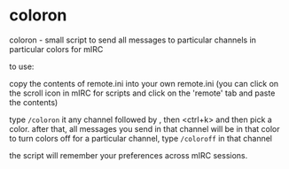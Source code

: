 # coloron
coloron - small script to send all messages to particular channels in particular colors for mIRC

to use:

copy the contents of remote.ini into your own remote.ini (you can click on the scroll icon in mIRC for scripts and click on the 'remote' tab and paste the contents)

type `/coloron` it any channel followed by <space>, then <ctrl+k> and then pick a color. after that, all messages you send in that channel will be in that color\
to turn colors off for a particular channel, type `/coloroff` in that channel

the script will remember your preferences across mIRC sessions.


